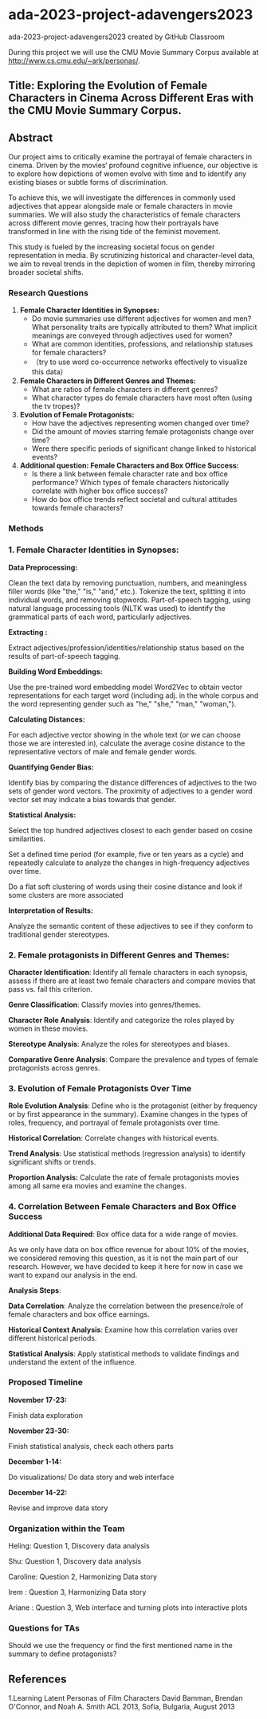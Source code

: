 # ada-2023-project-adavengers2023
ada-2023-project-adavengers2023 created by GitHub Classroom

During this project we will use the CMU Movie Summary Corpus available at http://www.cs.cmu.edu/~ark/personas/. 

## Title: Exploring the Evolution of Female Characters in Cinema Across Different Eras with the CMU Movie Summary Corpus. 

## Abstract

Our project aims to critically examine the portrayal of female characters in cinema. Driven by the movies‘ profound cognitive influence, our objective is to explore how depictions of women evolve with time and to identify any existing biases or subtle forms of discrimination.

To achieve this, we will investigate the differences in commonly used adjectives that appear alongside male or female characters in movie summaries. We will also study the characteristics of female characters across different movie genres, tracing how their portrayals have transformed in line with the rising tide of the feminist movement. 

This study is fueled by the increasing societal focus on gender representation in media. By scrutinizing historical and character-level data, we aim to reveal trends in the depiction of women in film, thereby mirroring broader societal shifts.

### Research Questions

1. **Female Character Identities in Synopses:**
    - Do movie summaries use different adjectives for women and men?  What personality traits are typically attributed to them? What implicit meanings are conveyed through adjectives used for women?
    - What are common identities, professions, and relationship statuses for female characters?
    - （try to use word co-occurrence networks effectively to visualize this data）
2.  **Female Characters in Different Genres and Themes:**
    - What are ratios of female characters in different genres?
    - What character types do female characters have most often (using the tv tropes)?
3. **Evolution of Female Protagonists:**
    - How have the adjectives representing women changed over time?
    - Did the amount of movies starring female protagonists change over time?
    - Were there specific periods of significant change linked to historical events?
4. **Additional question: Female Characters and Box Office Success:**
    - Is there a link between female character rate and box office performance? Which types of female characters historically correlate with higher box office success?
    - How do box office trends reflect societal and cultural attitudes towards female characters?

### Methods

### 1. **Female Character Identities in Synopses:**

**Data Preprocessing:**

Clean the text data by removing punctuation, numbers, and meaningless filler words (like "the," "is," "and," etc.). Tokenize the text, splitting it into individual words, and removing stopwords. Part-of-speech tagging, using natural language processing tools (NLTK was used) to identify the grammatical parts of each word, particularly adjectives.

**Extracting :**

Extract adjectives/profession/identities/relationship status based on the results of part-of-speech tagging.

**Building Word Embeddings:**

Use the pre-trained word embedding model Word2Vec to obtain vector representations for each target word (including adj. in the whole corpus and the word representing gender such as "he," "she," "man," "woman,").

**Calculating Distances:**

For each adjective vector showing in the whole text (or we can choose those we are interested in), calculate the average cosine distance to the representative vectors of male and female gender words.

**Quantifying Gender Bias:**

Identify bias by comparing the distance differences of adjectives to the two sets of gender word vectors. The proximity of adjectives to a gender word vector set may indicate a bias towards that gender.

**Statistical Analysis:**

Select the top hundred adjectives closest to each gender based on cosine similarities.

Set a defined time period (for example, five or ten years as a cycle) and repeatedly calculate to analyze the changes in high-frequency adjectives over time.

Do a flat soft clustering of words using their cosine distance and look if some clusters are more associated 

**Interpretation of Results:**

Analyze the semantic content of these adjectives to see if they conform to traditional gender stereotypes.

### 2. **Female protagonists in Different Genres and Themes:**

**Character Identification**: Identify all female characters in each synopsis, assess if there are at least two female characters and compare movies that pass vs. fail this criterion.

**Genre Classification**: Classify movies into genres/themes.

**Character Role Analysis**: Identify and categorize the roles played by women in these movies.

**Stereotype Analysis**: Analyze the roles for stereotypes and biases.

**Comparative Genre Analysis**: Compare the prevalence and types of female protagonists across genres.

### 3. Evolution of Female Protagonists Over Time

**Role Evolution Analysis**: Define who is the protagonist (either by frequency or by first appearance in the summary). Examine changes in the types of roles, frequency, and portrayal of female protagonists over time.

**Historical Correlation**: Correlate changes with historical events.

**Trend Analysis**: Use statistical methods (regression analysis) to identify significant shifts or trends.

**Proportion Analysis:** Calculate the rate of female protagonists movies among all same era movies and examine the changes.

### 4. Correlation Between Female Characters and Box Office Success

**Additional Data Required**: Box office data for a wide range of movies.

As we only have data on box office revenue for about 10% of the movies, we considered removing this question, as it is not the main part of our research. However, we have decided to keep it here for now in case we want to expand our analysis in the end.

**Analysis Steps**:

**Data Correlation**: Analyze the correlation between the presence/role of female characters and box office earnings.

**Historical Context Analysis**: Examine how this correlation varies over different historical periods.

**Statistical Analysis**: Apply statistical methods to validate findings and understand the extent of the influence.

### Proposed Timeline

**November 17-23:** 

Finish data exploration

**November 23-30:**

Finish statistical analysis, check each others parts

**December 1-14:**

Do visualizations/ Do data story and web interface

**December 14-22:**

Revise and improve data story

### Organization within the Team

Heling: Question 1, Discovery data analysis

Shu: Question 1, Discovery data analysis

Caroline: Question 2, Harmonizing Data story

Irem : Question 3, Harmonizing Data story

Ariane : Question 3, Web interface and turning plots into interactive plots  

### Questions for TAs

Should we use the frequency or find the first mentioned name in the summary to define protagonists?


## References
1.Learning Latent Personas of Film Characters
David Bamman, Brendan O'Connor, and Noah A. Smith
ACL 2013, Sofia, Bulgaria, August 2013 
